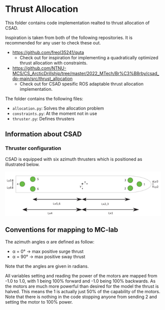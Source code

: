 # Thrust Allocation

This folder contains code implementation realted to thrust allocation of CSAD.

Inspiration is taken from both of the following repositories. It is recommended for any user to check these out.

- https://github.com/freol35241/quta
  - Check out for inspiration for implementing a quadratically optimized thrust allocation with constraints.
- https://github.com/NTNU-MCS/CS_ArcticDrillship/tree/master/2022_MTech/Br%C3%B8rby/csad_dp-main/src/thrust_allocation
  - Check out for CSAD spesific ROS adaptable thrust allocation implementation. 

The folder contains the following files:

- `allocation.py`: Solves the allocation problem
- `constraints.py`: At the moment not in use
- `thruster.py`: Defines thrusters

## Information about CSAD

### Thruster configuration

CSAD is equipped with six azimuth thrusters which is positioned as illustrated below.

![CSAD Thruster Configuration](CSAD_thrusters.png)


## Conventions for mapping to MC-lab

The azimuth angles &alpha; are defined as follow:
- &alpha; = 0&deg; &rarr; max positive surge thrust
- &alpha; = 90&deg; &rarr; max positive sway thrust

Note that the angles are given in radians.

All variables setting and reading the power of the motors are mapped from -1.0 to 1.0, with 1 being 100% forward and -1.0 being 100% backwards. As
the motors are much more powerful than desired for the model the thrust is halved. This means the 1 is actually just 50% of the capability of the motors. Note that there is nothing in the code stopping anyone from sending 2 and setting the motor to 100% power.
